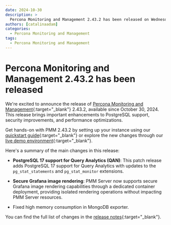 ```yaml
---
date: 2024-10-30
description: >
  Percona Monitoring and Management 2.43.2 has been released on Wednesday, October 30, 2024.
authors: [catalinaadam]
categories:
  - Percona Monitoring and Management
tags:
  - Percona Monitoring and Management
---
```


# Percona Monitoring and Management 2.43.2 has been released

<!-- more -->

We're excited to announce the release of 
[Percona Monitoring and Management](https://docs.percona.com/percona-monitoring-and-management/index.html){:target="_blank"} 2.43.2, available since October 30, 2024. This release brings important enhancements to PostgreSQL support, security improvements, and performance optimizations.

Get hands-on with PMM 2.43.2 by setting up your instance using our [quickstart guide](https://docs.percona.com/percona-monitoring-and-management/quickstart/index.html){:target="_blank"} or explore the new changes through our [live demo environment](https://pmmdemo.percona.com){:target="_blank"}.


Here's a summary of the main changes in this release:

- **PostgreSQL 17 support for Query Analytics (QAN)**: This patch release adds PostgreSQL 17 support for Query Analytics with updates to the `pg_stat_statements` and `pg_stat_monitor` extensions.

- **Secure Grafana image rendering**: PMM Server now supports secure Grafana image rendering capabilities through a dedicated container deployment, providing isolated rendering operations without impacting PMM Server resources.

- Fixed high memory consumption in MongoDB exporter.

You can find the full list of changes in the [release notes](https://docs.percona.com/percona-monitoring-and-management/release-notes/2.43.2.html){:target="_blank"}.







